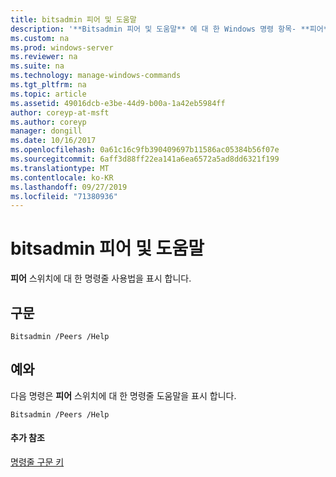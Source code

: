 ```yaml
---
title: bitsadmin 피어 및 도움말
description: '**Bitsadmin 피어 및 도움말** 에 대 한 Windows 명령 항목- **피어** 스위치에 대 한 명령줄 사용법을 표시 합니다.'
ms.custom: na
ms.prod: windows-server
ms.reviewer: na
ms.suite: na
ms.technology: manage-windows-commands
ms.tgt_pltfrm: na
ms.topic: article
ms.assetid: 49016dcb-e3be-44d9-b00a-1a42eb5984ff
author: coreyp-at-msft
ms.author: coreyp
manager: dongill
ms.date: 10/16/2017
ms.openlocfilehash: 0a61c16c9fb390409697b11586ac05384b56f07e
ms.sourcegitcommit: 6aff3d88ff22ea141a6ea6572a5ad8dd6321f199
ms.translationtype: MT
ms.contentlocale: ko-KR
ms.lasthandoff: 09/27/2019
ms.locfileid: "71380936"
---
```

# <a name="bitsadmin-peers-and-help"></a>bitsadmin 피어 및 도움말



**피어** 스위치에 대 한 명령줄 사용법을 표시 합니다.

## <a name="syntax"></a>구문

```
Bitsadmin /Peers /Help 
```

## <a name="BKMK_examples"></a>예와

다음 명령은 **피어** 스위치에 대 한 명령줄 도움말을 표시 합니다.
```
Bitsadmin /Peers /Help
```

#### <a name="additional-references"></a>추가 참조

[명령줄 구문 키](command-line-syntax-key.md)